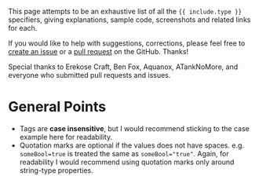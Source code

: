 This page attempts to be an exhaustive list of all the `{{ include.type }}` specifiers,
giving explanations, sample code, screenshots and related links for each.

If you would like to help with suggestions, corrections, please feel free to [create an issue](https://github.com/benui-dev/UE-Specifier-Docs/issues) or a [pull request](https://github.com/benui-dev/UE-Specifier-Docs/pulls) on the GitHub. Thanks!

Special thanks to Erekose Craft, Ben Fox, Aquanox, ATankNoMore, and everyone who submitted pull requests and issues.

# General Points

* Tags are **case insensitive**, but I would recommend sticking to the
  case example here for readability.
* Quotation marks are optional if the values does not have spaces. e.g.
  `someBool=true` is treated the same as `someBool="true"`. Again, for
  readability I would recommend using quotation marks only around string-type
  properties.

